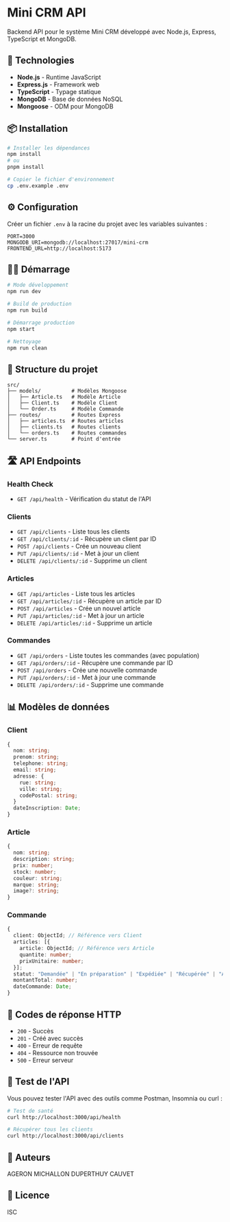 # Mini CRM API

Backend API pour le système Mini CRM développé avec Node.js, Express, TypeScript et MongoDB.

## 🚀 Technologies

- **Node.js** - Runtime JavaScript
- **Express.js** - Framework web
- **TypeScript** - Typage statique
- **MongoDB** - Base de données NoSQL
- **Mongoose** - ODM pour MongoDB

## 📦 Installation

```bash
# Installer les dépendances
npm install
# ou
pnpm install

# Copier le fichier d'environnement
cp .env.example .env
```

## ⚙️ Configuration

Créer un fichier `.env` à la racine du projet avec les variables suivantes :

```env
PORT=3000
MONGODB_URI=mongodb://localhost:27017/mini-crm
FRONTEND_URL=http://localhost:5173
```

## 🏃‍♂️ Démarrage

```bash
# Mode développement
npm run dev

# Build de production
npm run build

# Démarrage production
npm start

# Nettoyage
npm run clean
```

## 📁 Structure du projet

```text
src/
├── models/          # Modèles Mongoose
│   ├── Article.ts   # Modèle Article
│   ├── Client.ts    # Modèle Client
│   └── Order.ts     # Modèle Commande
├── routes/          # Routes Express
│   ├── articles.ts  # Routes articles
│   ├── clients.ts   # Routes clients
│   └── orders.ts    # Routes commandes
└── server.ts        # Point d'entrée
```

## 🛣️ API Endpoints

### Health Check

- `GET /api/health` - Vérification du statut de l'API

### Clients

- `GET /api/clients` - Liste tous les clients
- `GET /api/clients/:id` - Récupère un client par ID
- `POST /api/clients` - Crée un nouveau client
- `PUT /api/clients/:id` - Met à jour un client
- `DELETE /api/clients/:id` - Supprime un client

### Articles

- `GET /api/articles` - Liste tous les articles
- `GET /api/articles/:id` - Récupère un article par ID
- `POST /api/articles` - Crée un nouvel article
- `PUT /api/articles/:id` - Met à jour un article
- `DELETE /api/articles/:id` - Supprime un article

### Commandes

- `GET /api/orders` - Liste toutes les commandes (avec population)
- `GET /api/orders/:id` - Récupère une commande par ID
- `POST /api/orders` - Crée une nouvelle commande
- `PUT /api/orders/:id` - Met à jour une commande
- `DELETE /api/orders/:id` - Supprime une commande

## 📊 Modèles de données

### Client

```typescript
{
  nom: string;
  prenom: string;
  telephone: string;
  email: string;
  adresse: {
    rue: string;
    ville: string;
    codePostal: string;
  }
  dateInscription: Date;
}
```

### Article

```typescript
{
  nom: string;
  description: string;
  prix: number;
  stock: number;
  couleur: string;
  marque: string;
  image?: string;
}
```

### Commande

```typescript
{
  client: ObjectId; // Référence vers Client
  articles: [{
    article: ObjectId; // Référence vers Article
    quantite: number;
    prixUnitaire: number;
  }];
  statut: "Demandée" | "En préparation" | "Expédiée" | "Récupérée" | "Annulée";
  montantTotal: number;
  dateCommande: Date;
}
```

## 🚦 Codes de réponse HTTP

- `200` - Succès
- `201` - Créé avec succès
- `400` - Erreur de requête
- `404` - Ressource non trouvée
- `500` - Erreur serveur

## 🧪 Test de l'API

Vous pouvez tester l'API avec des outils comme Postman, Insomnia ou curl :

```bash
# Test de santé
curl http://localhost:3000/api/health

# Récupérer tous les clients
curl http://localhost:3000/api/clients
```

## 👥 Auteurs

AGERON MICHALLON DUPERTHUY CAUVET

## 📄 Licence

ISC
